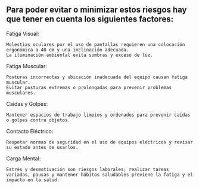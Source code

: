 ## Para poder evitar o minimizar estos riesgos hay que tener en cuenta los siguientes factores:

Fatiga Visual:

    Molestias oculares por el uso de pantallas requieren una colocación ergonómica a 40 cm y una inclinación adecuada.
    La iluminación ambiental evita sombras y exceso de luz.

Fatiga Muscular:

    Posturas incorrectas y ubicación inadecuada del equipo causan fatiga muscular.
    Evitar posturas extremas o prolongadas para prevenir problemas musculares.

Caídas y Golpes:

    Mantener espacios de trabajo limpios y ordenados para prevenir caídas o golpes contra objetos.

Contacto Eléctrico:

    Respetar normas de seguridad en el uso de equipos eléctricos y revisar su estado antes de usarlos.

Carga Mental:

    Estrés y desmotivación son riesgos laborales; realizar tareas variadas, pausas y mantener hábitos saludables previene la fatiga y el impacto en la salud.
